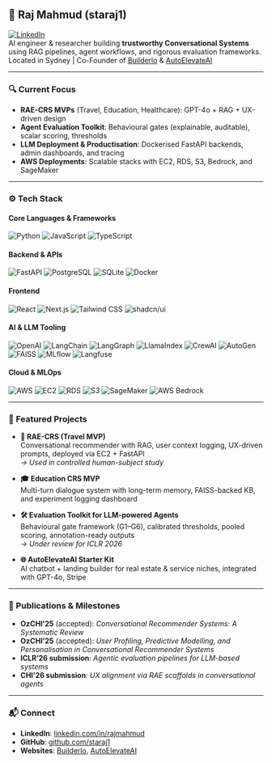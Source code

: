 
## 🧠 Raj Mahmud (staraj1)

[![LinkedIn](https://img.shields.io/badge/LinkedIn-blue?style=flat&logo=linkedin&logoColor=white)](https://www.linkedin.com/in/raj-m-06474125)  
AI engineer & researcher building **trustworthy Conversational Systems** using RAG pipelines, agent workflows, and rigorous evaluation frameworks.  
Located in Sydney | Co-Founder of [Builderlo](https://builderlo.com) & [AutoElevateAI](https://autoelevateai.com)

---

### 🔍 Current Focus

- **RAE-CRS MVPs** (Travel, Education, Healthcare): GPT-4o + RAG + UX-driven design  
- **Agent Evaluation Toolkit**: Behavioural gates (explainable, auditable), scalar scoring, thresholds  
- **LLM Deployment & Productisation**: Dockerised FastAPI backends, admin dashboards, and tracing  
- **AWS Deployments**: Scalable stacks with EC2, RDS, S3, Bedrock, and SageMaker

---

### ⚙️ Tech Stack

#### **Core Languages & Frameworks**
![Python](https://img.shields.io/badge/Python-3776AB?style=flat&logo=python&logoColor=white)
![JavaScript](https://img.shields.io/badge/JavaScript-F7DF1E?style=flat&logo=javascript&logoColor=black)
![TypeScript](https://img.shields.io/badge/TypeScript-3178C6?style=flat&logo=typescript&logoColor=white)

#### **Backend & APIs**
![FastAPI](https://img.shields.io/badge/FastAPI-009688?style=flat&logo=fastapi&logoColor=white)
![PostgreSQL](https://img.shields.io/badge/PostgreSQL-336791?style=flat&logo=postgresql&logoColor=white)
![SQLite](https://img.shields.io/badge/SQLite-003B57?style=flat&logo=sqlite&logoColor=white)
![Docker](https://img.shields.io/badge/Docker-2496ED?style=flat&logo=docker&logoColor=white)

#### **Frontend**
![React](https://img.shields.io/badge/React-20232A?style=flat&logo=react&logoColor=61DAFB)
![Next.js](https://img.shields.io/badge/Next.js-000000?style=flat&logo=next.js&logoColor=white)
![Tailwind CSS](https://img.shields.io/badge/TailwindCSS-06B6D4?style=flat&logo=tailwind-css&logoColor=white)
![shadcn/ui](https://img.shields.io/badge/shadcn/ui-000000?style=flat)

#### **AI & LLM Tooling**
![OpenAI](https://img.shields.io/badge/OpenAI-412991?style=flat&logo=openai&logoColor=white)
![LangChain](https://img.shields.io/badge/LangChain-000000?style=flat)
![LangGraph](https://img.shields.io/badge/LangGraph-000000?style=flat)
![LlamaIndex](https://img.shields.io/badge/LlamaIndex-9C27B0?style=flat)
![CrewAI](https://img.shields.io/badge/CrewAI-4CAF50?style=flat)
![AutoGen](https://img.shields.io/badge/AutoGen-F9A825?style=flat)
![FAISS](https://img.shields.io/badge/FAISS-1976D2?style=flat)
![MLflow](https://img.shields.io/badge/MLflow-023EFF?style=flat)
![Langfuse](https://img.shields.io/badge/Langfuse-111111?style=flat)

#### **Cloud & MLOps**
![AWS](https://img.shields.io/badge/AWS-232F3E?style=flat&logo=amazonaws&logoColor=white)
![EC2](https://img.shields.io/badge/AWS%20EC2-F58536?style=flat&logo=amazon-ec2&logoColor=white)
![RDS](https://img.shields.io/badge/AWS%20RDS-527FFF?style=flat)
![S3](https://img.shields.io/badge/AWS%20S3-569A31?style=flat)
![SageMaker](https://img.shields.io/badge/SageMaker-FF9900?style=flat)
![AWS Bedrock](https://img.shields.io/badge/AWS%20Bedrock-FF6600?style=flat)

---

### 🚀 Featured Projects

- **🧳 RAE-CRS (Travel MVP)**  
  Conversational recommender with RAG, user context logging, UX-driven prompts, deployed via EC2 + FastAPI  
  _→ Used in controlled human-subject study_

- **🎓 Education CRS MVP**  
  Multi-turn dialogue system with long-term memory, FAISS-backed KB, and experiment logging dashboard

- **🛠️ Evaluation Toolkit for LLM-powered Agents**  
  Behavioural gate framework (G1–G6), calibrated thresholds, pooled scoring, annotation-ready outputs  
  _→ Under review for ICLR 2026_

- **🌐 AutoElevateAI Starter Kit**  
  AI chatbot + landing builder for real estate & service niches, integrated with GPT-4o, Stripe

---

### 📄 Publications & Milestones

- **OzCHI’25** (accepted): _Conversational Recommender Systems: A Systematic Review_ 
- **OzCHI’25** (accepted): _User Profiling, Predictive Modelling, and Personalisation in Conversational Recommender Systems_  
- **ICLR’26 submission**: _Agentic evaluation pipelines for LLM-based systems_  
- **CHI’26 submission**: _UX alignment via RAE scaffolds in conversational agents_

---

### 📬 Connect

- **LinkedIn**: [linkedin.com/in/rajmahmud](https://www.linkedin.com/in/raj-m-06474125)
- **GitHub**: [github.com/staraj1](https://github.com/staraj1)
- **Websites**: [Builderlo](https://builderlo.com), [AutoElevateAI](https://autoelevateai.com)
